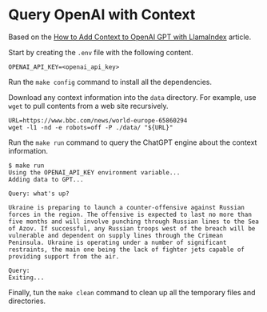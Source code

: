 # Query OpenAI with Context

Based on the [How to Add Context to OpenAI GPT with LlamaIndex](https://medium.com/cyberark-engineering/how-to-add-context-to-openai-gpt-with-llama-index-1c33c6a44055) article.

Start by creating the `.env` file with the following content.
```
OPENAI_API_KEY=<openai_api_key>
```

Run the `make config` command to install all the dependencies.

Download any context information into the `data` directory. For example, use `wget`
to pull contents from a web site recursively.
```
URL=https://www.bbc.com/news/world-europe-65860294
wget -l1 -nd -e robots=off -P ./data/ "${URL}"
```

Run the `make run` command to query the ChatGPT engine about the context information.
```
$ make run
Using the OPENAI_API_KEY environment variable...
Adding data to GPT...

Query: what's up?

Ukraine is preparing to launch a counter-offensive against Russian forces in the region. The offensive is expected to last no more than five months and will involve punching through Russian lines to the Sea of Azov. If successful, any Russian troops west of the breach will be vulnerable and dependent on supply lines through the Crimean Peninsula. Ukraine is operating under a number of significant restraints, the main one being the lack of fighter jets capable of providing support from the air.

Query: 
Exiting...
```

Finally, tun the `make clean` command to clean up all the temporary files and directories.
